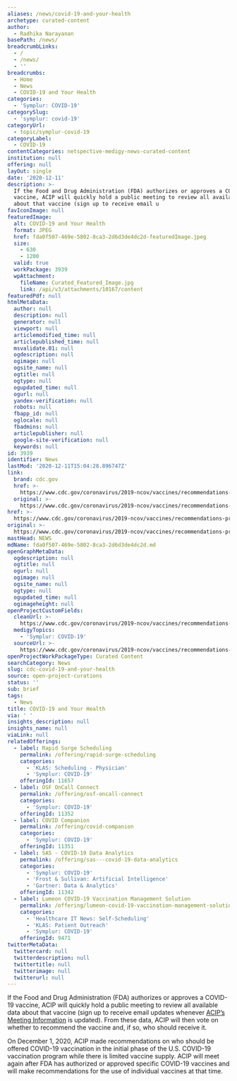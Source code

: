 ```yaml
---
aliases: /news/covid-19-and-your-health
archetype: curated-content
author:
  - Radhika Narayanan
basePath: /news/
breadcrumbLinks:
  - /
  - /news/
  - ''
breadcrumbs:
  - Home
  - News
  - COVID-19 and Your Health
categories:
  - 'Symplur: COVID-19'
categorySlug:
  - 'symplur: covid-19'
categoryUrl:
  - topic/symplur-covid-19
categoryLabel:
  - COVID-19
contentCategories: netspective-medigy-news-curated-content
institution: null
offering: null
layOut: single
date: '2020-12-11'
description: >-
  If the Food and Drug Administration (FDA) authorizes or approves a COVID-19
  vaccine, ACIP will quickly hold a public meeting to review all available data
  about that vaccine (sign up to receive email u
favIconImage: null
featuredImage:
  alt: COVID-19 and Your Health
  format: JPEG
  href: fda0f507-469e-5802-8ca3-2d6d3de4dc2d-featuredImage.jpeg
  size:
    - 630
    - 1200
  valid: true
  workPackage: 3939
  wpAttachment:
    fileName: Curated_Featured_Image.jpg
    link: /api/v3/attachments/10167/content
featuredPdf: null
htmlMetaData:
  author: null
  description: null
  generator: null
  viewport: null
  articlemodified_time: null
  articlepublished_time: null
  msvalidate.01: null
  ogdescription: null
  ogimage: null
  ogsite_name: null
  ogtitle: null
  ogtype: null
  ogupdated_time: null
  ogurl: null
  yandex-verification: null
  robots: null
  fbapp_id: null
  oglocale: null
  fbadmins: null
  articlepublisher: null
  google-site-verification: null
  keywords: null
id: 3939
identifier: News
lastMod: '2020-12-11T15:04:28.896747Z'
link:
  brand: cdc.gov
  href: >-
    https://www.cdc.gov/coronavirus/2019-ncov/vaccines/recommendations-process.html
  original: >-
    https://www.cdc.gov/coronavirus/2019-ncov/vaccines/recommendations-process.html
href: >-
  https://www.cdc.gov/coronavirus/2019-ncov/vaccines/recommendations-process.html
original: >-
  https://www.cdc.gov/coronavirus/2019-ncov/vaccines/recommendations-process.html
mastHead: NEWS
mdName: fda0f507-469e-5802-8ca3-2d6d3de4dc2d.md
openGraphMetaData:
  ogdescription: null
  ogtitle: null
  ogurl: null
  ogimage: null
  ogsite_name: null
  ogtype: null
  ogupdated_time: null
  ogimageheight: null
openProjectCustomFields:
  cleanUrl: >-
    https://www.cdc.gov/coronavirus/2019-ncov/vaccines/recommendations-process.html
  medigyTopics:
    - 'Symplur: COVID-19'
  sourceUrl: >-
    https://www.cdc.gov/coronavirus/2019-ncov/vaccines/recommendations-process.html
openProjectWorkPackageType: Curated Content
searchCategory: News
slug: cdc-covid-19-and-your-health
source: open-project-curations
status: ''
sub: brief
tags:
  - News
title: COVID-19 and Your Health
via: ' '
insights_description: null
insights_name: null
viaLink: null
relatedOfferings:
  - label: Rapid Surge Scheduling
    permalink: /offering/rapid-surge-scheduling
    categories:
      - 'KLAS: Scheduling - Physician'
      - 'Symplur: COVID-19'
    offeringId: 11657
  - label: OSF OnCall Connect
    permalink: /offering/osf-oncall-connect
    categories:
      - 'Symplur: COVID-19'
    offeringId: 11352
  - label: COVID Companion
    permalink: /offering/covid-companion
    categories:
      - 'Symplur: COVID-19'
    offeringId: 11351
  - label: SAS - COVID-19 Data Analytics
    permalink: /offering/sas---covid-19-data-analytics
    categories:
      - 'Symplur: COVID-19'
      - 'Frost & Sullivan: Artificial Intelligence'
      - 'Gartner: Data & Analytics'
    offeringId: 11342
  - label: Lumeon COVID-19 Vaccination Management Solution
    permalink: /offering/lumeon-covid-19-vaccination-management-solution
    categories:
      - 'Healthcare IT News: Self-Scheduling'
      - 'KLAS: Patient Outreach'
      - 'Symplur: COVID-19'
    offeringId: 9471
twitterMetaData:
  twittercard: null
  twitterdescription: null
  twittertitle: null
  twitterimage: null
  twitterurl: null
---
```

<p>If the Food and Drug Administration (FDA) authorizes or approves a COVID-19 vaccine, ACIP will quickly hold a public meeting to review all available data about that vaccine (sign up to receive email updates whenever <a href="https://www.cdc.gov/vaccines/acip/meetings/index.html#tabs-2-3">ACIP’s Meeting Information</a>&nbsp;is updated). From these data, ACIP will then vote on whether to recommend the vaccine and, if so, who should receive it.</p><p>On December 1, 2020, ACIP made recommendations on who should be offered COVID-19 vaccination in the initial phase of the U.S. COVID-19 vaccination program while there is limited vaccine supply. ACIP will meet again after FDA has authorized or approved specific COVID-19 vaccines and will make recommendations for the use of individual vaccines at that time.</p>